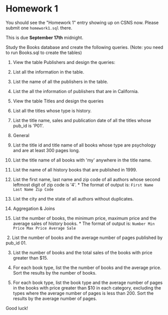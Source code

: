 # Homework 1

You should see the "Homework 1" entry showing up on CSNS now. Please submit one
`homework1.sql` there.

This is due **September 17th** midnight.

Study the Books database and create the following queries. (Note: you need to run Books.sql to create the tables)

1. View the table Publishers and design the queries:
  1. List all the information in the table.
  2. List the name of all the publishers in the table.
  3. List the all the information of publishers that are in California.

2. View the table Titles and design the queries
  1. List all the titles whose type is history.
  2. List the title name, sales and publication date of all the titles whose pub_id is 'P01'.

3. General
  1. List the title id and title name of all books whose type are psychology and are at least 300 pages long.
  2. List the title name of all books with 'my' anywhere in the title name.
  3. List the name of all history books that are published in 1999.
  4. List the first name, last name and zip code of all authors whose second leftmost digit of zip code is '4'.
    * The format of output is: `First Name Last Name Zip Code`
  5. List the city and the state of all authors without duplicates.

4. Aggregation & Joins
  1. List the number of books, the minimum price, maximum price and the average sales of history books.
    * The format of output is: `Number Min Price Max Price Average Sale`

   2. List the number of books and the average number of pages published by pub_id 01.

  3. List the number of books and the total sales of the books with price greater than $15.

  4. For each book type, list the the number of books and the average price. Sort the results by the number of books.

  5. For each book type, list the book type and the average number of pages in the books with price greater than $10 in each category, excluding the types where the average number of pages is less than 200. Sort the results by the average number of pages.


Good luck!
